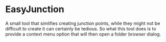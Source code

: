 # EasyJunction

A small tool that simlifies creating junction points, while they might not be difficult to create it can certainly be tedious. So what this tool does is to provide a context menu option that will then open a folder browser dialog.

